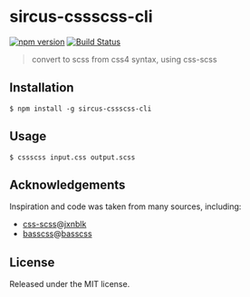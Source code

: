 # sircus-cssscss-cli

[![npm version](https://img.shields.io/npm/v/sircus-cssscss-cli.svg?style=flat)](https://www.npmjs.com/package/sircus-cssscss-cli)
[![Build Status](https://img.shields.io/travis/sircus/cssscss/master.svg?style=flat)](https://travis-ci.org/sircus/cssscss)

> convert to scss from css4 syntax, using css-scss


## Installation

```shell
$ npm install -g sircus-cssscss-cli
```


## Usage

```shell
$ cssscss input.css output.scss
```


## Acknowledgements

Inspiration and code was taken from many sources, including:  

* [css-scss](https://github.com/jxnblk/css-scss)@[jxnblk](https://github.com/jxnblk)
* [basscss](https://github.com/basscss/basscss)@[basscss](https://github.com/basscss)

## License
Released under the MIT license.
